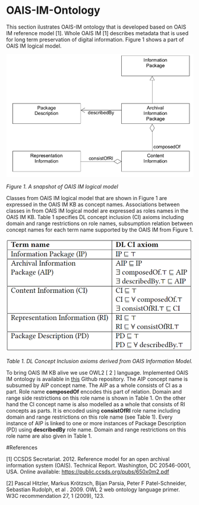 # OAIS-IM-Ontology

This section ilustrates OAIS-IM ontology that is developed based on OAIS IM reference model [1]. Whole OAIS IM [1] describes metadata that is used for
long term preservation of digital information. Figure 1 shows a part of OAIS IM logical model.  

[<img src="/images/pds-label-uml-model.png" width="550"/>](pds-label-uml-model.png)

*Figure 1. A snapshot of OAIS IM logical model*


Classes from OAIS IM logical model that are shown in Figure 1 are expressed in the OAIS IM KB as concept names. Associations
between classes in from OAIS IM logical model are expressed
as roles names in the OAIS IM KB. Table 1 specifies DL
concept inclusion (CI) axioms including domain and range
restrictions on role names, subsumption relation between
concept names for each term name supported by the OAIS
IM from Figure 1.

[<img src="/images/table-1.png" width="550"/>](table-1.png)

*Table 1. DL Concept Inclusion axioms derived from OAIS Information Model.*

To bring OAIS IM KB alive we use OWL2 [ 2 ] language.
Implemented OAIS IM ontology is available in [this](https://github.com/fengel/OAIS-IM-Ontology/tree/master/dev/tbox) Github repository. The AIP concept name is subsumed by AIP concept
name. The AIP as a whole consists of CI as a part. Role name
**composedOf** encodes this part of relation. Domain and range
side restrictions on this role name is shown in Table 1. On
the other hand the CI concept name is also modelled as a whole
that consists of RI concepts as parts. It is encoded using 
**consistOfRI** role name including domain and range restrictions
on this role name (see Table 1). Every instance of AIP is
linked to one or more instances of Package Description (PD)
using **describedBy** role name. Domain and range restrictions
on this role name are also given in Table 1.


#References

[1] CCSDS Secretariat. 2012. Reference model for an open archival information system (OAIS). Technical Report. 
Washington, DC 20546-0001, USA. Online available: https://public.ccsds.org/pubs/650x0m2.pdf

[2] Pascal Hitzler, Markus Krötzsch, Bijan Parsia, Peter F Patel-Schneider, Sebastian Rudolph, et al . 2009. OWL 2 web ontology language primer.
W3C recommendation 27, 1 (2009), 123.
